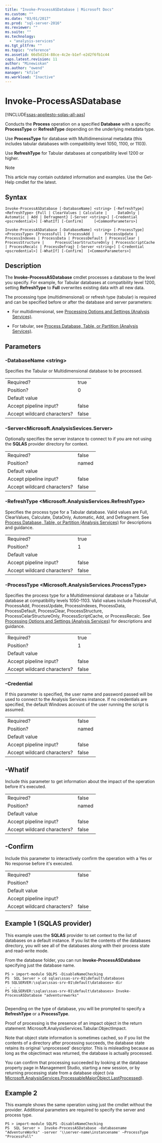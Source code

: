```yaml
---
title: "Invoke-ProcessASDatabase | Microsoft Docs"
ms.custom: ""
ms.date: "03/01/2017"
ms.prod: "sql-server-2016"
ms.reviewer: ""
ms.suite: ""
ms.technology: 
  - "analysis-services"
ms.tgt_pltfrm: ""
ms.topic: "reference"
ms.assetid: 66d5d154-88ce-4c2e-b1ef-e2d2f6fb1c44
caps.latest.revision: 11
author: "Minewiskan"
ms.author: "owend"
manager: "kfile"
ms.workload: "Inactive"
---
```

# Invoke-ProcessASDatabase

[!INCLUDE[ssas-appliesto-sqlas-all-aas](../../includes/ssas-appliesto-sqlas-all-aas.md)]

  Conducts the **Process** operation on a specified **Database** with a specific **ProcessType** or **RefreshType** depending on the underlying metadata type.  
  
 Use **ProcessType** for database with Multidimensional metadata (this includes tabular databases with compatibility level 1050, 1100, or 1103).  
  
 Use **RefreshType** for Tabular databases at compatibility level 1200 or higher.  

>[!NOTE] 
>This article may contain outdated information and examples. Use the Get-Help cmdlet for the latest.
  
## Syntax  
 `Invoke-ProcessASDatabase [-DatabaseName] <string> [-RefreshType] <RefreshType> {Full | ClearValues | Calculate |     DataOnly | Automatic | Add | Defragment} [-Server <string>] [-Credential <pscredential>] [-WhatIf] [-Confirm]     [<CommonParameters>]`  
  
 `Invoke-ProcessASDatabase [-DatabaseName] <string> [-ProcessType] <ProcessType> {ProcessFull | ProcessAdd |     ProcessUpdate | ProcessIndexes | ProcessData | ProcessDefault | ProcessClear | ProcessStructure |     ProcessClearStructureOnly | ProcessScriptCache | ProcessRecalc | ProcessDefrag} [-Server <string>] [-Credential     <pscredential>] [-WhatIf] [-Confirm]  [<CommonParameters>]`  
  
## Description  
 The **Invoke-ProcessASDatabase** cmdlet processes a database to the level you specify. For example, for Tabular databases at compatibility level 1200, setting **RefreshType** to **Full** overwrites existing data with all new data.  
  
 The processing type (multidimensional) or refresh type (tabular) is required and can be specified before or after the database and server parameters:  
  
-   For multidimensional, see [Processing Options and Settings &#40;Analysis Services&#41;](../../analysis-services/multidimensional-models/processing-options-and-settings-analysis-services.md).  
  
-   For tabular, see [Process Database, Table, or Partition &#40;Analysis Services&#41;](../../analysis-services/tabular-models/process-database-table-or-partition-analysis-services.md).  
  
## Parameters  
  
### -DatabaseName \<string>  
 Specifies the Tabular or Multidimensional database to be processed.  
  
|||  
|-|-|  
|Required?|true|  
|Position?|0|  
|Default value||  
|Accept pipeline input?|false|  
|Accept wildcard characters?|false|  
  
### -Server\<Microsoft.AnalysisSevices.Server>  
 Optionally specifies the server instance to connect to if you are not using the **SQLAS** provider directory for context.  
  
|||  
|-|-|  
|Required?|false|  
|Position?|named|  
|Default value||  
|Accept pipeline input?|false|  
|Accept wildcard characters?|false|  
  
### -RefreshType \<Microsoft.AnalysisServices.RefreshType>  
 Specifies the process type for a Tabular database.  Valid values are  Full, ClearValues, Calculate, DataOnly,  Automatic, Add, and  Defragment. See [Process Database, Table, or Partition &#40;Analysis Services&#41;](../../analysis-services/tabular-models/process-database-table-or-partition-analysis-services.md) for descriptions and guidance.  
  
|||  
|-|-|  
|Required?|true|  
|Position?|1|  
|Default value||  
|Accept pipeline input?|false|  
|Accept wildcard characters?|false|  
  
### -ProcessType \<Microsoft.AnalysisServices.ProcessType>  
 Specifies the process type for a Multidimensional database or a Tabular database at compatibility levels 1050-1103. Valid values include ProcessFull, ProcessAdd, ProcessUpdate, ProcessIndexes, ProcessData, ProcessDefault, ProcessClear, ProcessStructure, ProcessCelarStructureOnly, ProcessScriptCache, or ProcessRecalc. See [Processing Options and Settings &#40;Analysis Services&#41;](../../analysis-services/multidimensional-models/processing-options-and-settings-analysis-services.md) for descriptions and guidance.  
  
|||  
|-|-|  
|Required?|true|  
|Position?|1|  
|Default value||  
|Accept pipeline input?|false|  
|Accept wildcard characters?|false|  
  
### -Credential  
 If this parameter is specified, the user name and password passed will be used to connect to the Analysis Services instance. If no credentials are specified, the default Windows account of the user running the script is assumed.  
  
|||  
|-|-|  
|Required?|false|  
|Position?|named|  
|Default value||  
|Accept pipeline input?|false|  
|Accept wildcard characters?|false|  
  
## -Whatif  
 Include this parameter to get information about the impact of the operation before it's executed.  
  
|||  
|-|-|  
|Required?|false|  
|Position?|named|  
|Default value||  
|Accept pipeline input?|false|  
|Accept wildcard characters?|false|  
  
## -Confirm  
 Include this parameter to interactively  confirm the operation with a Yes or No response before it's executed.  
  
|||  
|-|-|  
|Required?|false|  
|Position?||  
|Default value||  
|Accept pipeline input?||  
|Accept wildcard characters?|false|  
  
## Example 1 (SQLAS provider)  
 This example uses the **SQLAS** provider to set context to the list of databases on a default instance.  If you list the contents of the databases directory, you will see all of the databases along with their process state and read-write mode.  
  
 From the database folder, you can run **Invoke-ProcessASDatabase** specifying just the database name.  
  
```  
PS > import-module SQLPS -DisableNameChecking  
PS  SQL Server > cd sqlas\ssas-srv-01\default\databases  
PS SQLSERVER:\sqlas\ssas-srv-01\default\databases> dir  
. . . .  
PS SQLSERVER:\sqlas\ssas-srv-01\default\databases> Invoke-ProcessASDatabase "adventureworks"  
  
```  
  
 Depending on the type of database, you will be prompted to specify a **RefreshType** or a **ProcessType**.  
  
 Proof of processing is the presence of an impact object in the return statement: Microsoft.AnalysisServices.Tabular.ObjectImpact.  
  
 Note that object state information is sometimes cached, so if you list the contents of a directory after processing succeeds, the database state retains its original 'unprocessed' descriptor. This is misleading because as long as the objectimact was returned, the database is actually processed.  
  
 You can confirm that processing succeeded by looking at the database property page in Management Studio, starting a new session, or by returning processing state from a database object (via [Microsoft.AnalysisServices.ProcessableMajorObject.LastProcessed](https://msdn.microsoft.com/library/microsoft.analysisservices.processablemajorobject.lastprocessed.aspx)).  
  
## Example 2  
 This example shows the same operation using just the cmdlet without the provider. Additional parameters are required to specify the server and process type.  
  
```  
PS > import-module SQLPS -DisableNameChecking  
PS  SQL Server >  Invoke-ProcessASDatabase -databasename "AdventureWorks" -server '\\server-name\instancename' –ProcessType "ProcessFull"  
  
```  
  
  
  
